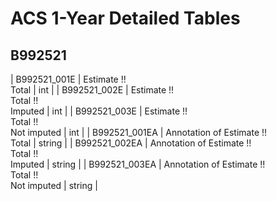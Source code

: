 # ACS 1-Year Detailed Tables

## B992521

| B992521_001E | Estimate !!<br>Total | int |
| B992521_002E | Estimate !!<br>Total !!<br>Imputed | int |
| B992521_003E | Estimate !!<br>Total !!<br>Not imputed | int |
| B992521_001EA | Annotation of Estimate !!<br>Total | string |
| B992521_002EA | Annotation of Estimate !!<br>Total !!<br>Imputed | string |
| B992521_003EA | Annotation of Estimate !!<br>Total !!<br>Not imputed | string |

